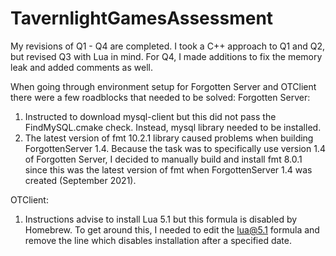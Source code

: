# TavernlightGamesAssessment

My revisions of Q1 - Q4 are completed. I took a C++ approach to Q1 and Q2, but revised Q3 with Lua in mind.
For Q4, I made additions to fix the memory leak and added comments as well.




When going through environment setup for Forgotten Server and OTClient there were a few roadblocks that needed to be solved:
Forgotten Server:
1. Instructed to download mysql-client but this did not pass the FindMySQL.cmake check. Instead, mysql library needed to be installed.
2. The latest version of fmt 10.2.1 library caused problems when building ForgottenServer 1.4. Because the task was to specifically use version 1.4 of Forgotten Server, I decided to manually build and install fmt 8.0.1 since this was the latest version of fmt when ForgottenServer 1.4 was created (September 2021).

OTClient:
1. Instructions advise to install Lua 5.1 but this formula is disabled by Homebrew. To get around this, I needed to edit the lua@5.1 formula and remove the line which disables installation after a specified date.
